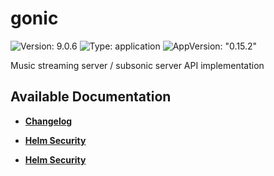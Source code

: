 # gonic

![Version: 9.0.6](https://img.shields.io/badge/Version-9.0.6-informational?style=flat-square) ![Type: application](https://img.shields.io/badge/Type-application-informational?style=flat-square) ![AppVersion: "0.15.2"](https://img.shields.io/badge/AppVersion-"0.15.2"-informational?style=flat-square)

Music streaming server / subsonic server API implementation

## Available Documentation

- [**Changelog**](CHANGELOG)

- [**Helm Security**](container-security)

- [**Helm Security**](helm-security)

